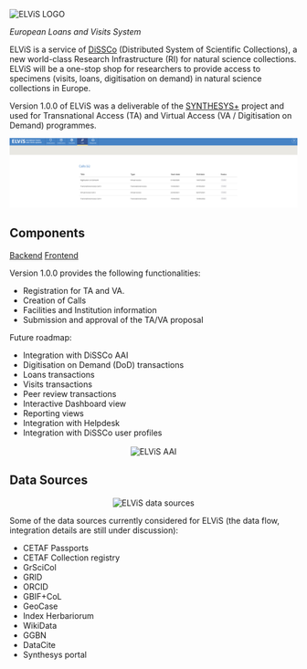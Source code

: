 ![ELViS LOGO](elvis-logo.png)

*European Loans and Visits System* 

ELViS is a service of [DiSSCo](https://dissco.eu) (Distributed System of Scientific Collections), a 
new world-class Research Infrastructure (RI) for natural science collections. ELViS will be a one-stop shop for researchers to provide access to specimens (visits, loans, digitisation on demand) in natural science collections in Europe. 

Version 1.0.0 of ELViS was a deliverable of the [SYNTHESYS+](http://www.synthesys.info/) project and used for  Transnational Access (TA) and Virtual 
Access (VA / Digitisation on Demand) programmes.


![ELViS screenshot](elvis-front-page.png)


## Components 


[Backend](https://github.com/DiSSCo/elvis-backend)
[Frontend](https://github.com/DiSSCo/elvis-frontend)

Version 1.0.0 provides the following functionalities: 
- Registration for TA and VA.
- Creation of Calls
- Facilities and Institution information
- Submission and approval of the TA/VA proposal

Future roadmap: 

- Integration with DiSSCo AAI 
- Digitisation on Demand (DoD) transactions
- Loans transactions
- Visits transactions
- Peer review transactions 
- Interactive Dashboard view
- Reporting views
- Integration with Helpdesk
- Integration with DiSSCo user profiles 

<p align="center">
 <img align=center src="high-level-aai-elvis.png" alt="ELViS AAI"></img>
</p>

## Data Sources 

<p align="center">
  <img align=center src="elvis-data-sources.png" alt="ELViS data sources"></img>
</p>


Some of the data sources currently considered for ELViS 
(the data flow, integration details are still under discussion): 

- CETAF Passports
- CETAF Collection registry
- GrSciCol
- GRID
- ORCID
- GBIF+CoL
- GeoCase
- Index Herbariorum
- WikiData
- GGBN
- DataCite
- Synthesys portal


